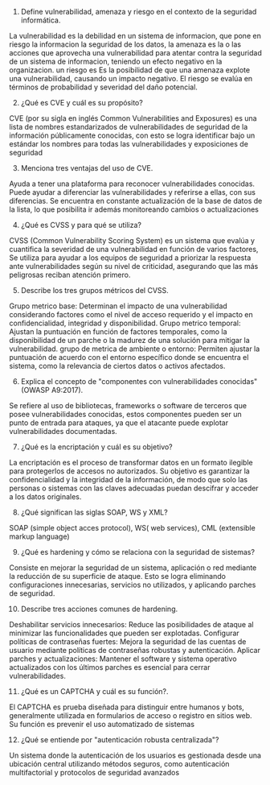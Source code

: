 1. Define vulnerabilidad, amenaza y riesgo en el contexto de la seguridad informática. 

La vulnerabilidad es la debilidad en un sistema de informacion, que pone en riesgo la informacion la seguridad de los datos, la amenaza es la o las acciones que aprovecha una vulnerabilidad para atentar contra la seguridad de un sistema de informacion, teniendo un efecto negativo en la organizacion. un riesgo es Es la posibilidad de que una amenaza explote una vulnerabilidad, causando un impacto negativo. El riesgo se evalúa en términos de probabilidad y severidad del daño potencial.

2. ¿Qué es CVE y cuál es su propósito? 

CVE (por su sigla en inglés Common Vulnerabilities and Exposures) es una lista de nombres estandarizados de vulnerabilidades de seguridad de la información públicamente conocidas, con esto se logra identificar bajo un estándar los nombres para todas las vulnerabilidades y exposiciones de seguridad

3. Menciona tres ventajas del uso de CVE. 

Ayuda a tener una plataforma para reconocer vulnerabilidades conocidas. Puede ayudar a diferenciar las vulnerabilidades y referirse a ellas, con sus diferencias. Se encuentra en constante actualización de la base de datos de la lista, lo que posibilita ir además monitoreando cambios o actualizaciones

4. ¿Qué es CVSS y para qué se utiliza? 

CVSS (Common Vulnerability Scoring System) es un sistema que evalúa y cuantifica la severidad de una vulnerabilidad en función de varios factores, Se utiliza para ayudar a los equipos de seguridad a priorizar la respuesta ante vulnerabilidades según su nivel de criticidad, asegurando que las más peligrosas reciban atención primero.

5. Describe los tres grupos métricos del CVSS. 

Grupo metrico base: Determinan el impacto de una vulnerabilidad considerando factores como el nivel de acceso requerido y el impacto en confidencialidad, integridad y disponibilidad.
Grupo metrico temporal: Ajustan la puntuación en función de factores temporales, como la disponibilidad de un parche o la madurez de una solución para mitigar la vulnerabilidad.
grupo de metrica de ambiente o entorno:  Permiten ajustar la puntuación de acuerdo con el entorno específico donde se encuentra el sistema, como la relevancia de ciertos datos o activos afectados.

6. Explica el concepto de "componentes con vulnerabilidades conocidas" (OWASP A9:2017).

Se refiere al uso de bibliotecas, frameworks o software de terceros que posee vulnerabilidades conocidas, estos componentes pueden ser un punto de entrada para ataques, ya que el atacante puede explotar vulnerabilidades documentadas.

7. ¿Qué es la encriptación y cuál es su objetivo? 

La encriptación es el proceso de transformar datos en un formato ilegible para protegerlos de accesos no autorizados. Su objetivo es garantizar la confidencialidad y la integridad de la información, de modo que solo las personas o sistemas con las claves adecuadas puedan descifrar y acceder a los datos originales.

8. ¿Qué significan las siglas SOAP, WS y XML? 

SOAP (simple object acces protocol), WS( web services), CML (extensible markup language)

9. ¿Qué es hardening y cómo se relaciona con la seguridad de sistemas? 

Consiste en mejorar la seguridad de un sistema, aplicación o red mediante la reducción de su superficie de ataque. Esto se logra eliminando configuraciones innecesarias, servicios no utilizados, y aplicando parches de seguridad.

10. Describe tres acciones comunes de hardening.

Deshabilitar servicios innecesarios: Reduce las posibilidades de ataque al minimizar las funcionalidades que pueden ser explotadas.
Configurar políticas de contraseñas fuertes: Mejora la seguridad de las cuentas de usuario mediante políticas de contraseñas robustas y autenticación.
Aplicar parches y actualizaciones: Mantener el software y sistema operativo actualizados con los últimos parches es esencial para cerrar vulnerabilidades.

11. ¿Qué es un CAPTCHA y cuál es su función?.

El CAPTCHA es prueba diseñada para distinguir entre humanos y bots, generalmente utilizada en formularios de acceso o registro en sitios web. Su función es prevenir el uso automatizado de sistemas

12. ¿Qué se entiende por "autenticación robusta centralizada"? 

Un sistema donde la autenticación de los usuarios es gestionada desde una ubicación central utilizando métodos seguros, como autenticación multifactorial y protocolos de seguridad avanzados
